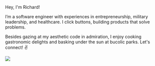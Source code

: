 Hey, I'm Richard! 

I’m a software engineer with experiences in entrepreneurship, military leadership, and healthcare. I click buttons, building products that solve problems. 

Besides gazing at my aesthetic code in admiration, I enjoy cooking gastronomic delights and basking under the sun at bucolic parks. Let's connect! ✌️

![](https://komarev.com/ghpvc/?username=richardyoungdev)


<!---
richardyoungdev/richardyoungdev is a ✨ special ✨ repository because its `README.md` (this file) appears on your GitHub profile.
You can click the Preview link to take a look at your changes.
--->
